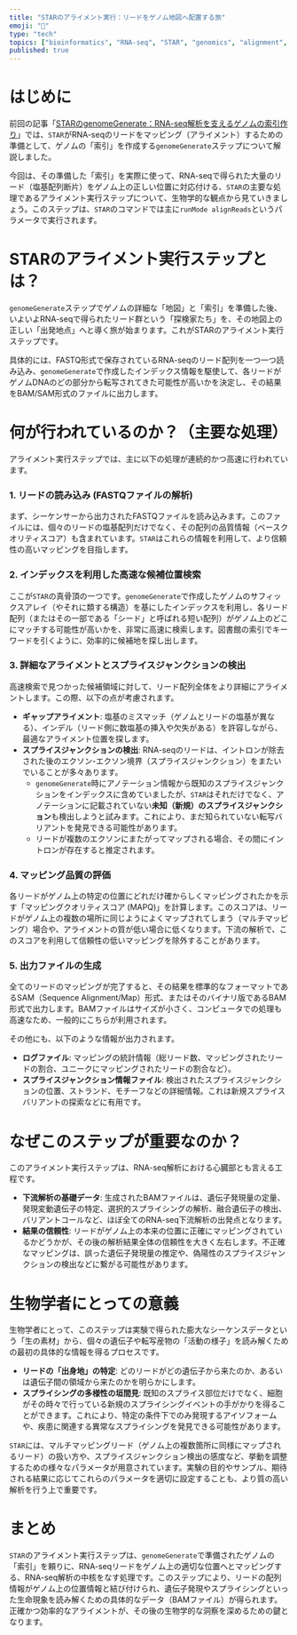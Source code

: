 ```yaml
---
title: "STARのアライメント実行：リードをゲノム地図へ配置する旅" 
emoji: "🧭" 
type: "tech" 
topics: ["bioinformatics", "RNA-seq", "STAR", "genomics", "alignment", "次世代シーケンサー"] 
published: true
---
```


# はじめに

前回の記事「[STARのgenomeGenerate：RNA-seq解析を支えるゲノムの索引作り](https://www.google.com/search?q=%E3%81%93%E3%81%93%E3%81%AB%E5%89%8D%E5%9B%9E%E3%81%AE%E8%A8%98%E4%BA%8B%E3%81%AEZenn%E3%83%AA%E3%83%B3%E3%82%AF%E3%82%92%E6%8C%BF%E5%85%A5%E6%83%B3%E5%AE%9A)」では、`STAR`がRNA-seqのリードをマッピング（アライメント）するための準備として、ゲノムの「索引」を作成する`genomeGenerate`ステップについて解説しました。

今回は、その準備した「索引」を実際に使って、RNA-seqで得られた大量のリード（塩基配列断片）をゲノム上の正しい位置に対応付ける、`STAR`の主要な処理であるアライメント実行ステップについて、生物学的な観点から見ていきましょう。このステップは、`STAR`のコマンドでは主に`runMode alignReads`というパラメータで実行されます。

# STARのアライメント実行ステップとは？

`genomeGenerate`ステップでゲノムの詳細な「地図」と「索引」を準備した後、いよいよRNA-seqで得られたリード群という「探検家たち」を、その地図上の正しい「出発地点」へと導く旅が始まります。これがSTARのアライメント実行ステップです。

具体的には、FASTQ形式で保存されているRNA-seqのリード配列を一つ一つ読み込み、`genomeGenerate`で作成したインデックス情報を駆使して、各リードがゲノムDNAのどの部分から転写されてきた可能性が高いかを決定し、その結果をBAM/SAM形式のファイルに出力します。

# 何が行われているのか？（主要な処理）

アライメント実行ステップでは、主に以下の処理が連続的かつ高速に行われています。

### 1\. リードの読み込み (FASTQファイルの解析)

まず、シーケンサーから出力されたFASTQファイルを読み込みます。このファイルには、個々のリードの塩基配列だけでなく、その配列の品質情報（ベースクオリティスコア）も含まれています。`STAR`はこれらの情報を利用して、より信頼性の高いマッピングを目指します。

### 2\. インデックスを利用した高速な候補位置検索

ここが`STAR`の真骨頂の一つです。`genomeGenerate`で作成したゲノムのサフィックスアレイ（やそれに類する構造）を基にしたインデックスを利用し、各リード配列（またはその一部である「シード」と呼ばれる短い配列）がゲノム上のどこにマッチする可能性が高いかを、非常に高速に検索します。図書館の索引でキーワードを引くように、効率的に候補地を探し出します。

### 3\. 詳細なアライメントとスプライスジャンクションの検出

高速検索で見つかった候補領域に対して、リード配列全体をより詳細にアライメントします。この際、以下の点が考慮されます。

  * **ギャップアライメント**: 塩基のミスマッチ（ゲノムとリードの塩基が異なる）、インデル（リード側に数塩基の挿入や欠失がある）を許容しながら、最適なアライメント位置を探します。
  * **スプライスジャンクションの検出**: RNA-seqのリードは、イントロンが除去された後のエクソン-エクソン境界（スプライスジャンクション）をまたいでいることが多々あります。
      * `genomeGenerate`時にアノテーション情報から既知のスプライスジャンクションをインデックスに含めていましたが、`STAR`はそれだけでなく、アノテーションに記載されていない**未知（新規）のスプライスジャンクション**も検出しようと試みます。これにより、まだ知られていない転写バリアントを発見できる可能性があります。
      * リードが複数のエクソンにまたがってマップされる場合、その間にイントロンが存在すると推定されます。

### 4\. マッピング品質の評価

各リードがゲノム上の特定の位置にどれだけ確からしくマッピングされたかを示す「マッピングクオリティスコア (MAPQ)」を計算します。このスコアは、リードがゲノム上の複数の場所に同じようによくマップされてしまう（マルチマッピング）場合や、アライメントの質が低い場合に低くなります。下流の解析で、このスコアを利用して信頼性の低いマッピングを除外することがあります。

### 5\. 出力ファイルの生成

全てのリードのマッピングが完了すると、その結果を標準的なフォーマットであるSAM（Sequence Alignment/Map）形式、またはそのバイナリ版であるBAM形式で出力します。BAMファイルはサイズが小さく、コンピュータでの処理も高速なため、一般的にこちらが利用されます。

その他にも、以下のような情報が出力されます。

  * **ログファイル**: マッピングの統計情報（総リード数、マッピングされたリードの割合、ユニークにマッピングされたリードの割合など）。
  * **スプライスジャンクション情報ファイル**: 検出されたスプライスジャンクションの位置、ストランド、モチーフなどの詳細情報。これは新規スプライスバリアントの探索などに有用です。

# なぜこのステップが重要なのか？

このアライメント実行ステップは、RNA-seq解析における心臓部とも言える工程です。

  * **下流解析の基礎データ**: 生成されたBAMファイルは、遺伝子発現量の定量、発現変動遺伝子の特定、選択的スプライシングの解析、融合遺伝子の検出、バリアントコールなど、ほぼ全てのRNA-seq下流解析の出発点となります。
  * **結果の信頼性**: リードがゲノム上の本来の位置に正確にマッピングされているかどうかが、その後の解析結果全体の信頼性を大きく左右します。不正確なマッピングは、誤った遺伝子発現量の推定や、偽陽性のスプライスジャンクションの検出などに繋がる可能性があります。

# 生物学者にとっての意義

生物学者にとって、このステップは実験で得られた膨大なシーケンスデータという「生の素材」から、個々の遺伝子や転写産物の「活動の様子」を読み解くための最初の具体的な情報を得るプロセスです。

  * **リードの「出身地」の特定**: どのリードがどの遺伝子から来たのか、あるいは遺伝子間の領域から来たのかを明らかにします。
  * **スプライシングの多様性の垣間見**: 既知のスプライス部位だけでなく、細胞がその時々で行っている新規のスプライシングイベントの手がかりを得ることができます。これにより、特定の条件下でのみ発現するアイソフォームや、疾患に関連する異常なスプライシングを発見できる可能性があります。

`STAR`には、マルチマッピングリード（ゲノム上の複数箇所に同様にマップされるリード）の扱い方や、スプライスジャンクション検出の感度など、挙動を調整するための様々なパラメータが用意されています。実験の目的やサンプル、期待される結果に応じてこれらのパラメータを適切に設定することも、より質の高い解析を行う上で重要です。

# まとめ

`STAR`のアライメント実行ステップは、`genomeGenerate`で準備されたゲノムの「索引」を頼りに、RNA-seqリードをゲノム上の適切な位置へとマッピングする、RNA-seq解析の中核をなす処理です。このステップにより、リードの配列情報がゲノム上の位置情報と結び付けられ、遺伝子発現やスプライシングといった生命現象を読み解くための具体的なデータ（BAMファイル）が得られます。正確かつ効率的なアライメントが、その後の生物学的な洞察を深めるための鍵となります。
